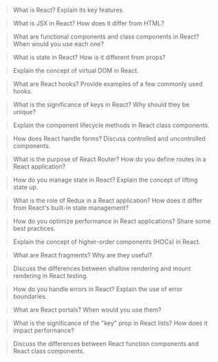 > What is React? Explain its key features.

> What is JSX in React? How does it differ from HTML?

> What are functional components and class components in React? When would you use each one?

> What is state in React? How is it different from props?

> Explain the concept of virtual DOM in React.

> What are React hooks? Provide examples of a few commonly used hooks.

> What is the significance of keys in React? Why should they be unique?

> Explain the component lifecycle methods in React class components.

> How does React handle forms? Discuss controlled and uncontrolled components.

> What is the purpose of React Router? How do you define routes in a React application?

> How do you manage state in React? Explain the concept of lifting state up.

> What is the role of Redux in a React application? How does it differ from React's built-in state management?

> How do you optimize performance in React applications? Share some best practices.

> Explain the concept of higher-order components (HOCs) in React.

> What are React fragments? Why are they useful?

> Discuss the differences between shallow rendering and mount rendering in React testing.

> How do you handle errors in React? Explain the use of error boundaries.

> What are React portals? When would you use them?

> What is the significance of the "key" prop in React lists? How does it impact performance?

> Discuss the differences between React function components and React class components.

